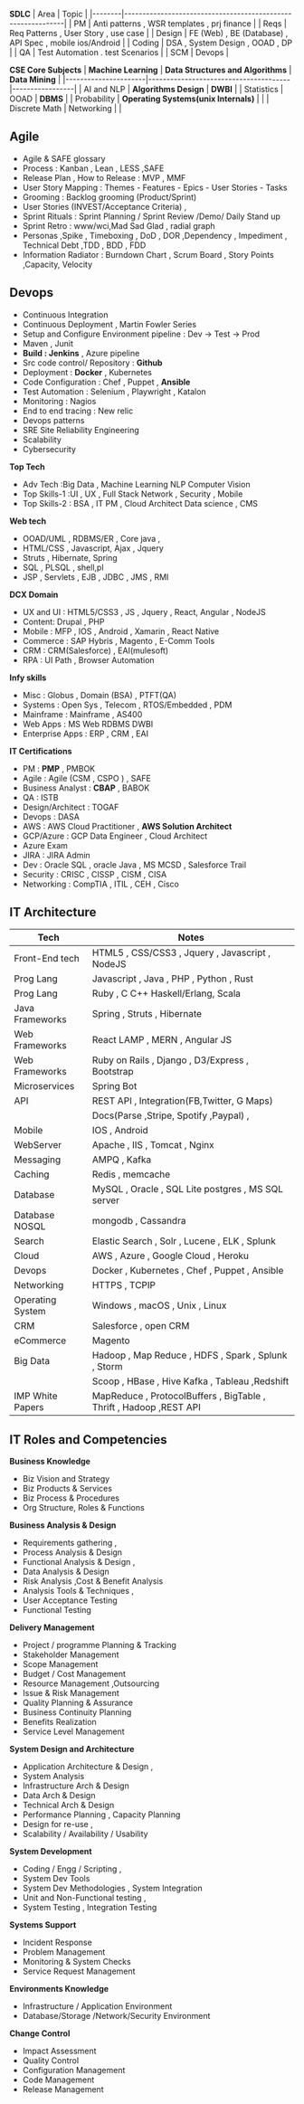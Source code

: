 **SDLC**
| Area   | Topic                                                       |
|--------|-------------------------------------------------------------|
| PM     |  Anti patterns , WSR templates , prj finance                |
| Reqs   | Req Patterns , User Story , use case                        |
| Design | FE (Web)  , BE (Database)   , API Spec , mobile ios/Android |
| Coding | DSA  , System Design , OOAD , DP                            |
| QA     | Test Automation . test Scenarios                            |
| SCM    | Devops                                                      |

**CSE Core Subjects**
| **Machine Learning** | **Data Structures and Algorithms**    | **Data Mining** |
|----------------------|---------------------------------------|-----------------|
| AI and NLP           | **Algorithms Design**                 | **DWBI**        |
| Statistics           | OOAD                                  | **DBMS**        |
| Probability          | **Operating Systems(unix Internals)** |                 |
| Discrete Math        | Networking                            |                 |


## Agile
* Agile & SAFE glossary
* Process : Kanban , Lean , LESS ,SAFE  
* Release Plan , How to Release : MVP , MMF 
* User Story Mapping : Themes - Features - Epics - User Stories - Tasks
* Grooming : Backlog grooming (Product/Sprint) 
* User Stories (INVEST/Acceptance Criteria) ,
* Sprint Rituals : Sprint Planning / Sprint Review /Demo/ Daily Stand up 
* Sprint Retro : www/wci,Mad Sad Glad , radial graph
* Personas ,Spike , Timeboxing , DoD , DOR ,Dependency , Impediment , Technical Debt  ,TDD , BDD , FDD 
* Information Radiator : Burndown Chart ,  Scrum Board , Story Points ,Capacity, Velocity 

## Devops
* Continuous Integration 
* Continuous Deployment , Martin Fowler Series
* Setup and Configure Environment pipeline : Dev -> Test -> Prod 
* Maven , Junit
* **Build : Jenkins** , Azure pipeline
* Src code control/ Repository : **Github**
* Deployment : **Docker** , Kubernetes
* Code Configuration : Chef , Puppet , **Ansible**
* Test Automation  : Selenium , Playwright , Katalon
* Monitoring : Nagios
* End to end tracing : New relic
* Devops patterns
* SRE Site Reliability Engineering
* Scalability
* Cybersecurity












**Top Tech**
* Adv Tech :Big Data  , Machine Learning  NLP Computer Vision
* Top Skills-1 :UI , UX , Full Stack  Network , Security , Mobile
* Top Skills-2 : BSA , IT PM , Cloud Architect Data science , CMS

**Web tech**
* OOAD/UML , RDBMS/ER ,  Core java , 
* HTML/CSS , Javascript, Ajax , Jquery
* Struts , Hibernate, Spring 
* SQL , PLSQL , shell,pl
* JSP , Servlets , EJB , JDBC , JMS , RMI 

**DCX Domain**
* UX and UI : HTML5/CSS3 , JS , Jquery , React, Angular  , NodeJS
* Content: Drupal ,  PHP 
* Mobile : MFP , IOS , Android , Xamarin , React Native 
* Commerce : SAP Hybris ,  Magento  ,  E-Comm Tools
* CRM : CRM(Salesforce) , EAI(mulesoft)
* RPA : UI Path , Browser Automation

**Infy skills**
* Misc : Globus , Domain (BSA) , PTFT(QA)
* Systems : Open Sys , Telecom , RTOS/Embedded , PDM
* Mainframe : Mainframe , AS400
* Web Apps : MS Web RDBMS DWBI
* Enterprise Apps : ERP , CRM , EAI


**IT Certifications**
* PM  : **PMP** , PMBOK
* Agile :  Agile (CSM , CSPO ) , SAFE                 
* Business Analyst : **CBAP** , BABOK                                          
* QA : ISTB                                             
* Design/Architect :  TOGAF                                            
* Devops :  DASA                                             
* AWS  :  AWS Cloud Practitioner , **AWS Solution Architect**  
* GCP/Azure :  GCP Data Engineer , Cloud Architect 
* Azure Exam              
* JIRA : JIRA Admin                                       
* Dev  : Oracle  SQL , oracle  Java , MS MCSD , Salesforce Trail             
* Security : CRISC , CISSP , CISM , CISA                      
* Networking : CompTIA , ITIL , CEH , Cisco

## IT Architecture
| Tech             | Notes                                                                       |
|------------------|-----------------------------------------------------------------------------|
| Front-End tech   | HTML5 , CSS/CSS3 , Jquery , Javascript , NodeJS                             |
| Prog Lang        | Javascript , Java , PHP , Python , Rust   |
| Prog Lang        | Ruby , C C++ Haskell/Erlang, Scala   |
| Java Frameworks  | Spring , Struts , Hibernate                                                 |
| Web Frameworks   | React LAMP , MERN , Angular JS |
| Web Frameworks   | Ruby on Rails  , Django , D3/Express , Bootstrap  |
| Microservices    | Spring Bot                                                                  |
| API              | REST API ,  Integration(FB,Twitter, G Maps)                                 |
|                  | Docs(Parse ,Stripe, Spotify ,Paypal) ,                                      |
| Mobile           | IOS , Android                                                               |
| WebServer        | Apache , IIS ,  Tomcat , Nginx                                              |
| Messaging        | AMPQ , Kafka                                                                |
| Caching          | Redis , memcache                                                            |
| Database         | MySQL , Oracle , SQL Lite postgres , MS SQL server                          |
| Database NOSQL   | mongodb , Cassandra                                                         |
| Search           | Elastic Search , Solr , Lucene , ELK , Splunk                               |
| Cloud            | AWS , Azure , Google Cloud ,  Heroku                                        |
| Devops           | Docker , Kubernetes , Chef , Puppet , Ansible                               |
| Networking       | HTTPS , TCPIP                                                               |
| Operating System | Windows , macOS ,  Unix , Linux                                             |
| CRM              | Salesforce , open CRM                                                       |
| eCommerce        | Magento                                                                     |
| Big Data         | Hadoop , Map Reduce , HDFS ,  Spark , Splunk , Storm                        |
|                  | Scoop , HBase , Hive Kafka , Tableau ,Redshift                              |
|IMP White Papers  | MapReduce , ProtocolBuffers ,  BigTable , Thrift , Hadoop ,REST API         |


































## IT Roles and Competencies
**Business Knowledge**
- Biz Vision and Strategy
- Biz Products & Services
- Biz Process & Procedures
- Org Structure, Roles & Functions

**Business Analysis & Design**
- Requirements gathering , 
- Process Analysis & Design
- Functional Analysis & Design , 
- Data Analysis & Design
- Risk Analysis ,Cost & Benefit Analysis
- Analysis Tools & Techniques , 
- User Acceptance Testing
- Functional Testing

**Delivery Management**
- Project / programme Planning & Tracking 
- Stakeholder Management
- Scope Management 
- Budget / Cost Management 
- Resource Management ,Outsourcing
- Issue & Risk Management
- Quality Planning & Assurance
- Business Continuity Planning
- Benefits Realization
- Service Level Management

**System Design and Architecture**
- Application Architecture & Design , 
- System Analysis
- Infrastructure Arch & Design
- Data Arch & Design 
- Technical Arch & Design
- Performance Planning , Capacity Planning
- Design for re-use ,
- Scalability / Availability / Usability

**System Development**
- Coding / Engg / Scripting , 
- System Dev Tools
- System Dev Methodologies , System Integration
- Unit and Non-Functional testing , 
- System Testing , Integration Testing

**Systems Support**
- Incident Response  
- Problem Management
- Monitoring & System Checks
- Service Request Management

**Environments Knowledge**
- Infrastructure / Application Environment
- Database/Storage /Network/Security  Environment

**Change Control**
- Impact Assessment 
- Quality Control
- Configuration Management 
- Code Management
- Release Management
